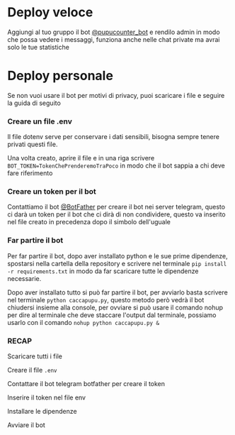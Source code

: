 <h1 class="atx" id="deploy-veloce">Deploy veloce</h1>
<p>Aggiungi al tuo gruppo il bot <a href="https://t.me/pupucounter_bot">@pupucounter_bot</a> e rendilo admin in modo che possa vedere i messaggi, funziona anche nelle chat private ma avrai solo le tue statistiche</p>
<h1 class="atx" id="deploy-personale">Deploy personale</h1>
<p>Se non vuoi usare il bot per motivi di privacy, puoi scaricare i file e seguire la guida di seguito</p>
<h3 class="atx" id="creare-un-file-env">Creare un file .env</h3>
<p>Il file dotenv serve per conservare i dati sensibili, bisogna sempre tenere privati questi file.</p>
<p>Una volta creato, aprire il file e in una riga scrivere <code>BOT_TOKEN=TokenChePrenderemoTraPoco</code> in modo che il bot sappia a chi deve fare riferimento</p>
<h3 class="atx" id="creare-un-token-per-il-bot">Creare un token per il bot</h3>
<p>Contattiamo il bot <a href="https://t.me/BotFather">@BotFather</a> per creare il bot nei server telegram, questo ci darà un token per il bot che ci dirà di non condividere, questo va inserito nel file creato in precedenza dopo il simbolo dell'uguale</p>
<h3 class="atx" id="far-partire-il-bot">Far partire il bot</h3>
<p>Per far partire il bot, dopo aver installato python e le sue prime dipendenze, spostarsi nella cartella della repository e scrivere nel terminale <code>pip install -r requirements.txt</code> in modo da far scaricare tutte le dipendenze necessarie.</p>
<p>Dopo aver installato tutto si può far partire il bot, per avviarlo basta scrivere nel terminale <code>python caccapupu.py</code>, questo metodo però vedrà il bot chiudersi insieme alla console, per ovviare si può usare il comando nohup per dire al terminale che deve staccare l'output dal terminale, possiamo usarlo con il comando <code>nohup python caccapupu.py &amp;</code></p>
<h3 class="atx" id="recap">RECAP</h3>
<p>Scaricare tutti i file</p>
<p>Creare il file <code>.env</code></p>
<p>Contattare il bot telegram botfather per creare il token</p>
<p>Inserire il token nel file env</p>
<p>Installare le dipendenze</p>
<p>Avviare il bot</p>
